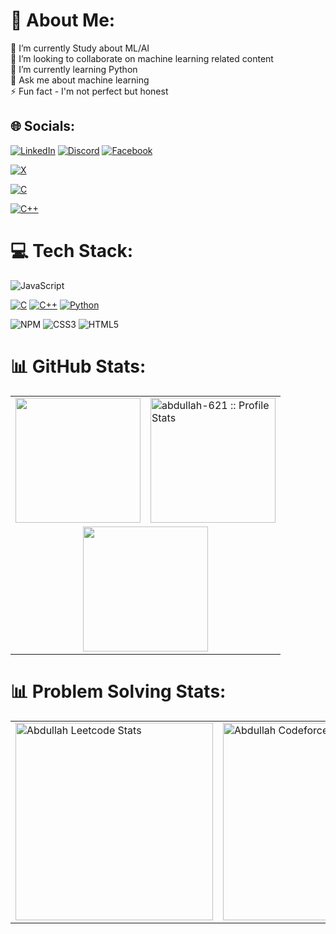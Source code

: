 # 💫 About Me:
🔭 I’m currently Study about ML/AI<br>👯 I’m looking to collaborate on machine learning related content<br>🌱 I’m currently learning Python<br>💬 Ask me about machine learning<br>⚡ Fun fact - I'm not perfect but honest


## 🌐 Socials:
[![LinkedIn](https://img.shields.io/badge/LinkedIn-%230077B5.svg?logo=linkedin&logoColor=white)](https://www.linkedin.com/in/abdullah65/)
[![Discord](https://img.shields.io/badge/Discord-%237289DA.svg?logo=discord&logoColor=white)](https://discord.gg/abdullahalmasum0755)
[![Facebook](https://img.shields.io/badge/Facebook-%231877F2.svg?logo=Facebook&logoColor=white)](https://facebook.com/abdullahalmasum.621)
<!-- [![Instagram](https://img.shields.io/badge/Instagram-%23E4405F.svg?logo=Instagram&logoColor=white)](https://instagram.com/nhnasim333) -->
[![X](https://img.shields.io/badge/X-black.svg?logo=X&logoColor=white)](https://x.com/abdullah__621) 

[![C](https://img.shields.io/badge/c-%2300599C.svg?style=for-the-badge&logo=c&logoColor=white)](https://github.com/abdullah-621/c-solutions)

[![C++](https://img.shields.io/badge/c++-%2300599C.svg?style=for-the-badge&logo=c%2B%2B&logoColor=white)](https://github.com/abdullah-621/cpp-solutions)



# 💻 Tech Stack:
![JavaScript](https://img.shields.io/badge/javascript-%23323330.svg?style=for-the-badge&logo=javascript&logoColor=%23F7DF1E)
<!-- ![TypeScript](https://img.shields.io/badge/typescript-%23007ACC.svg?style=for-the-badge&logo=typescript&logoColor=white) -->
[![C](https://img.shields.io/badge/c-%2300599C.svg?style=for-the-badge&logo=c&logoColor=white)](https://github.com/abdullah-621/C_Programming)
[![C++](https://img.shields.io/badge/c++-%2300599C.svg?style=for-the-badge&logo=c%2B%2B&logoColor=white)](https://github.com/abdullah-621/DSA)
[![Python](https://img.shields.io/badge/python-%23323330.svg?style=for-the-badge&logo=python&logoColor=%23FFD43B)](https://github.com/abdullah-621/python)
<!-- ![NodeJS](https://img.shields.io/badge/node.js-6DA55F?style=for-the-badge&logo=node.js&logoColor=white)
![Express.js](https://img.shields.io/badge/express.js-%23404d59.svg?style=for-the-badge&logo=express&logoColor=%2361DAFB)
![React](https://img.shields.io/badge/react-%2320232a.svg?style=for-the-badge&logo=react&logoColor=%2361DAFB)
![Next JS](https://img.shields.io/badge/Next-black?style=for-the-badge&logo=next.js&logoColor=white)
![MongoDB](https://img.shields.io/badge/MongoDB-%234ea94b.svg?style=for-the-badge&logo=mongodb&logoColor=white)
![Mongoose](https://img.shields.io/badge/mongoose-%23880000.svg?style=for-the-badge&logo=mongoose&logoColor=white)
![PostgreSQL](https://img.shields.io/badge/PostgreSQL-%23336791.svg?style=for-the-badge&logo=postgresql&logoColor=white)
![Prisma](https://img.shields.io/badge/Prisma-2D3748?style=for-the-badge&logo=prisma&logoColor=white)
![Docker](https://img.shields.io/badge/docker-%230db7ed.svg?style=for-the-badge&logo=docker&logoColor=white)
![AWS](https://img.shields.io/badge/AWS-%23FF9900.svg?style=for-the-badge&logo=amazon-aws&logoColor=white)
![Redis](https://img.shields.io/badge/redis-%23DD0031.svg?style=for-the-badge&logo=redis&logoColor=white)
![JWT](https://img.shields.io/badge/JWT-black?style=for-the-badge&logo=JSON%20web%20tokens) -->
![NPM](https://img.shields.io/badge/NPM-%23CB3837.svg?style=for-the-badge&logo=npm&logoColor=white)
![CSS3](https://img.shields.io/badge/css3-%231572B6.svg?style=for-the-badge&logo=css3&logoColor=white)
![HTML5](https://img.shields.io/badge/html5-%23E34F26.svg?style=for-the-badge&logo=html5&logoColor=white)
<!-- ![Nodemon](https://img.shields.io/badge/NODEMON-%23323330.svg?style=for-the-badge&logo=nodemon&logoColor=%BBDEAD)
![React Router](https://img.shields.io/badge/React_Router-CA4245?style=for-the-badge&logo=react-router&logoColor=white)
![React Query](https://img.shields.io/badge/-React%20Query-FF4154?style=for-the-badge&logo=react%20query&logoColor=white)
![React Hook Form](https://img.shields.io/badge/React%20Hook%20Form-%23EC5990.svg?style=for-the-badge&logo=reacthookform&logoColor=white)
![Redux](https://img.shields.io/badge/redux-%23593d88.svg?style=for-the-badge&logo=redux&logoColor=white) -->
<!-- ![SASS](https://img.shields.io/badge/SASS-hotpink.svg?style=for-the-badge&logo=SASS&logoColor=white)
![Yarn](https://img.shields.io/badge/yarn-%232C8EBB.svg?style=for-the-badge&logo=yarn&logoColor=white)
![Firebase](https://img.shields.io/badge/firebase-%23039BE5.svg?style=for-the-badge&logo=firebase) -->

# 📊 GitHub Stats:
<div align="center">
  <table>
    <tr>
      <td>
        <img src="https://github-readme-stats.vercel.app/api/top-langs/?username=abdullah-621&theme=radical&hide_border=false&include_all_commits=true&count_private=true&layout=compact" height="200px" />
      </td>
      <td>
        <img src="https://github-readme-stats.vercel.app/api?username=abdullah-621&theme=radical&show_icons=true&count_private=true&hide_border=false" alt="abdullah-621 :: Profile Stats" height="200px" />
      </td>
    </tr>
    <tr>
      <td colspan="2" align="center">
        <img src="https://github-readme-streak-stats.herokuapp.com/?user=abdullah-621&theme=radical&hide_border=false" height="200px" />
      </td>
    </tr>
  </table>
</div>

# 📊 Problem Solving Stats:
<div align="center">
  <table>
    <tr>
      <td>
        <a href="https://leetcode.com/u/masum65" target="_blank">
          <img height="316" src="https://leetcard.jacoblin.cool/masum65?theme=radical&font=Fira%20Code&ext=contest" alt="Abdullah Leetcode Stats"/>
        </a>
      </td>
      <td>
        <a href="https://codeforces.com/profile/simplymasum03" target="_blank">
          <img height="316" src="https://codeforces-readme-stats.vercel.app/api/card?username=simplymasum03&theme=radical&disable_animations=false&show_icons=true&force_username=true" alt="Abdullah Codeforces Stats"/>
        </a>
      </td>
      <!-- <td>
        <a href="https://www.geeksforgeeks.org/user/abdullah65/" target="_blank">
          <img height="316" src="https://codeforces-readme-stats.vercel.app/api/card?username=simplymasum03&theme=radical&disable_animations=false&show_icons=true&force_username=true" alt="Abdullah geeksforgeeks Stats"/>
        </a>
      </td> -->
    </tr>
  </table>
</div>

